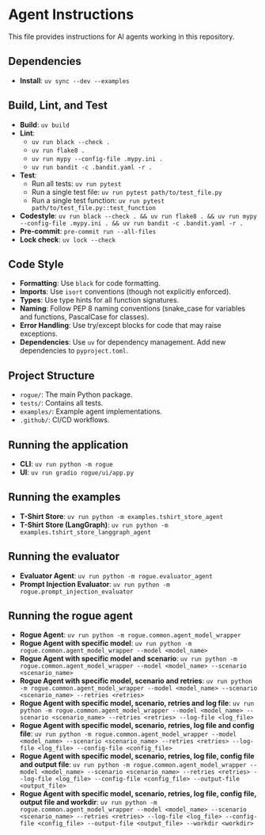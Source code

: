 # Agent Instructions

This file provides instructions for AI agents working in this repository.

## Dependencies

- **Install**: `uv sync --dev --examples`

## Build, Lint, and Test

- **Build**: `uv build`
- **Lint**:
  - `uv run black --check .`
  - `uv run flake8 .`
  - `uv run mypy --config-file .mypy.ini .`
  - `uv run bandit -c .bandit.yaml -r .`
- **Test**:
  - Run all tests: `uv run pytest`
  - Run a single test file: `uv run pytest path/to/test_file.py`
  - Run a single test function: `uv run pytest path/to/test_file.py::test_function`
- **Codestyle**: `uv run black --check . && uv run flake8 . && uv run mypy --config-file .mypy.ini . && uv run bandit -c .bandit.yaml -r .`
- **Pre-commit**: `pre-commit run --all-files`
- **Lock check**: `uv lock --check`

## Code Style

- **Formatting**: Use `black` for code formatting.
- **Imports**: Use `isort` conventions (though not explicitly enforced).
- **Types**: Use type hints for all function signatures.
- **Naming**: Follow PEP 8 naming conventions (snake_case for variables and functions, PascalCase for classes).
- **Error Handling**: Use try/except blocks for code that may raise exceptions.
- **Dependencies**: Use `uv` for dependency management. Add new dependencies to `pyproject.toml`.

## Project Structure

- `rogue/`: The main Python package.
- `tests/`: Contains all tests.
- `examples/`: Example agent implementations.
- `.github/`: CI/CD workflows.

## Running the application

- **CLI**: `uv run python -m rogue`
- **UI**: `uv run gradio rogue/ui/app.py`

## Running the examples

- **T-Shirt Store**: `uv run python -m examples.tshirt_store_agent`
- **T-Shirt Store (LangGraph)**: `uv run python -m examples.tshirt_store_langgraph_agent`

## Running the evaluator

- **Evaluator Agent**: `uv run python -m rogue.evaluator_agent`
- **Prompt Injection Evaluator**: `uv run python -m rogue.prompt_injection_evaluator`

## Running the rogue agent

- **Rogue Agent**: `uv run python -m rogue.common.agent_model_wrapper`
- **Rogue Agent with specific model**: `uv run python -m rogue.common.agent_model_wrapper --model <model_name>`
- **Rogue Agent with specific model and scenario**: `uv run python -m rogue.common.agent_model_wrapper --model <model_name> --scenario <scenario_name>`
- **Rogue Agent with specific model, scenario and retries**: `uv run python -m rogue.common.agent_model_wrapper --model <model_name> --scenario <scenario_name> --retries <retries>`
- **Rogue Agent with specific model, scenario, retries and log file**: `uv run python -m rogue.common.agent_model_wrapper --model <model_name> --scenario <scenario_name> --retries <retries> --log-file <log_file>`
- **Rogue Agent with specific model, scenario, retries, log file and config file**: `uv run python -m rogue.common.agent_model_wrapper --model <model_name> --scenario <scenario_name> --retries <retries> --log-file <log_file> --config-file <config_file>`
- **Rogue Agent with specific model, scenario, retries, log file, config file and output file**: `uv run python -m rogue.common.agent_model_wrapper --model <model_name> --scenario <scenario_name> --retries <retries> --log-file <log_file> --config-file <config_file> --output-file <output_file>`
- **Rogue Agent with specific model, scenario, retries, log file, config file, output file and workdir**: `uv run python -m rogue.common.agent_model_wrapper --model <model_name> --scenario <scenario_name> --retries <retries> --log-file <log_file> --config-file <config_file> --output-file <output_file> --workdir <workdir>`
